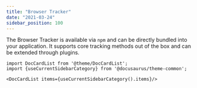 ```yaml
---
title: "Browser Tracker"
date: "2021-03-24"
sidebar_position: 100
---
```


The Browser Tracker is available via `npm` and can be directly bundled into your application. It supports core tracking methods out of the box and can be extended through plugins.

```mdx-code-block
import DocCardList from '@theme/DocCardList';
import {useCurrentSidebarCategory} from '@docusaurus/theme-common';

<DocCardList items={useCurrentSidebarCategory().items}/>
```
